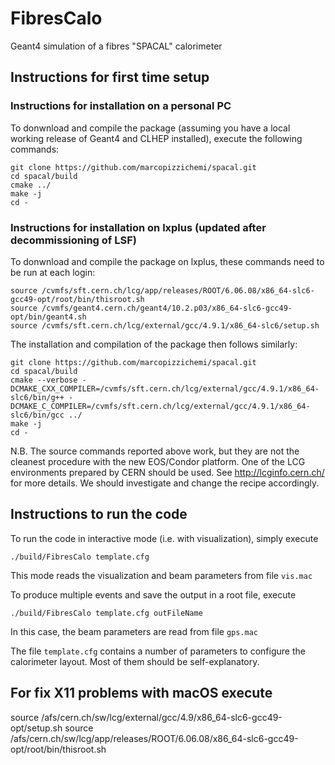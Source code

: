 # FibresCalo
Geant4 simulation of a fibres "SPACAL" calorimeter


## Instructions for first time setup

### Instructions for installation on a personal PC

To donwnload and compile the package (assuming you have a local working release of Geant4 and CLHEP installed), execute the following commands:
```
git clone https://github.com/marcopizzichemi/spacal.git
cd spacal/build
cmake ../
make -j
cd -
```

### Instructions for installation on lxplus (updated after decommissioning of LSF)

To donwnload and compile the package on lxplus, these commands need to be run at each login:
```
source /cvmfs/sft.cern.ch/lcg/app/releases/ROOT/6.06.08/x86_64-slc6-gcc49-opt/root/bin/thisroot.sh
source /cvmfs/geant4.cern.ch/geant4/10.2.p03/x86_64-slc6-gcc49-opt/bin/geant4.sh
source /cvmfs/sft.cern.ch/lcg/external/gcc/4.9.1/x86_64-slc6/setup.sh
```
The installation and compilation of the package then follows similarly:
```
git clone https://github.com/marcopizzichemi/spacal.git
cd spacal/build
cmake --verbose -DCMAKE_CXX_COMPILER=/cvmfs/sft.cern.ch/lcg/external/gcc/4.9.1/x86_64-slc6/bin/g++ -DCMAKE_C_COMPILER=/cvmfs/sft.cern.ch/lcg/external/gcc/4.9.1/x86_64-slc6/bin/gcc ../
make -j
cd -
```
N.B. The source commands reported above work, but they are not the cleanest procedure with the new EOS/Condor platform. One of the LCG environments prepared by CERN should be used. See http://lcginfo.cern.ch/ for more details. We should investigate and change the recipe accordingly.

## Instructions to run the code

To run the code in interactive mode (i.e. with visualization), simply execute
```
./build/FibresCalo template.cfg
```
This mode reads the visualization and beam parameters from file `vis.mac`

To produce multiple events and save the output in a root file, execute
```
./build/FibresCalo template.cfg outFileName
```
In this case, the beam parameters are read from file `gps.mac`

The file `template.cfg` contains a number of parameters to configure the calorimeter layout.
Most of them should be self-explanatory.


## For fix X11 problems  with macOS execute
source /afs/cern.ch/sw/lcg/external/gcc/4.9/x86_64-slc6-gcc49-opt/setup.sh
source /afs/cern.ch/sw/lcg/app/releases/ROOT/6.06.08/x86_64-slc6-gcc49-opt/root/bin/thisroot.sh
